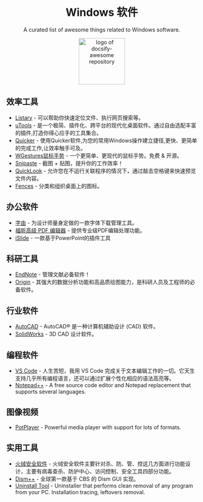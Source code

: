 
<div align="center">

# Windows 软件

A curated list of awesome things related to Windows software. 

<img width="122" src="https://user-images.githubusercontent.com/7565692/35311593-3edd9102-00f2-11e8-98fb-38be1d0e650f.png" alt="logo of docsify-awesome repository">

</div>

## 效率工具

- [Listary](https://www.listary.com/) - 可以帮助你快速定位文件、执行网页搜索等。
- [uTools](https://www.u.tools/) - 是一个极简、插件化、跨平台的现代化桌面软件。通过自由选配丰富的插件,打造你得心应手的工具集合。
- [Quicker](https://www.getquicker.net/) - 使用Quicker软件,为您的常用Windows操作建立捷径,更快、更简单的完成工作,让效率触手可及。
- [WGestures鼠标手势](http://www.yingdev.com/projects/wgestures) - 一个更简单、更现代的鼠标手势。免费 & 开源。
- [Snipaste](https://www.snipaste.com/) - 截图 + 贴图，提升你的工作效率！
- [QuickLook](https://github.com/QL-Win/QuickLook) - 允许您在不运行关联程序的情况下，通过敲击空格键来快速预览文件内容。
- [Fences](https://www.lanzous.com/i5gi6kf) - 分类和组织桌面上的图标。

## 办公软件

- [字由](http://www.hellofont.cn/download) - 为设计师量身定做的一款字体下载管理工具。
- [福昕高级 PDF 编辑器](https://www.foxitsoftware.cn/pdf-editor/) - 提供专业级PDF编辑处理功能。
- [iSlide](https://www.islide.cc/download) - 一款基于PowerPoint的插件工具

## 科研工具

- [EndNote](https://endnote.com/) - 管理文献必备软件！
- [Origin](https://www.originlab.com/) - 其强大的数据分析功能和高品质绘图能力，是科研人员及工程师的必备软件。

## 行业软件

- [AutoCAD](https://www.autodesk.com.cn/products/autocad/overview) - AutoCAD® 是一种计算机辅助设计 (CAD) 软件。
- [SolidWorks](https://www.solidworks.com/zh-hans) - 3D CAD 设计软件。

## 编程软件

- [VS Code](https://code.visualstudio.com/) - 人生苦短，我用 VS Code 完成关于文本编辑工作的一切。它天生支持几乎所有编程语言，还可以通过扩展个性化相应的语法高亮等。
- [Notepad++](https://notepad-plus-plus.org/downloads/) - A free source code editor and Notepad replacement that supports several languages.

## 图像视频

- [PotPlayer](http://potplayer.daum.net/?lang=zh_CN) - Powerful media player with support for lots of formats.

## 实用工具

- [火绒安全软件](https://www.huorong.cn/) - 火绒安全软件主要针对杀、防、管、控这几方面进行功能设计，主要有病毒查杀、防护中心、访问控制、安全工具四部分功能。
- [Dism++](https://www.chuyu.me/zh-Hans/index.html) - 全球第一款基于 CBS 的 Dism GUI 实现。
- [Uninstall Tool](https://www.crystalidea.com/uninstall-tool/download) - Uninstaller that performs clean removal of any program from your PC. Installation tracing, leftovers removal. 